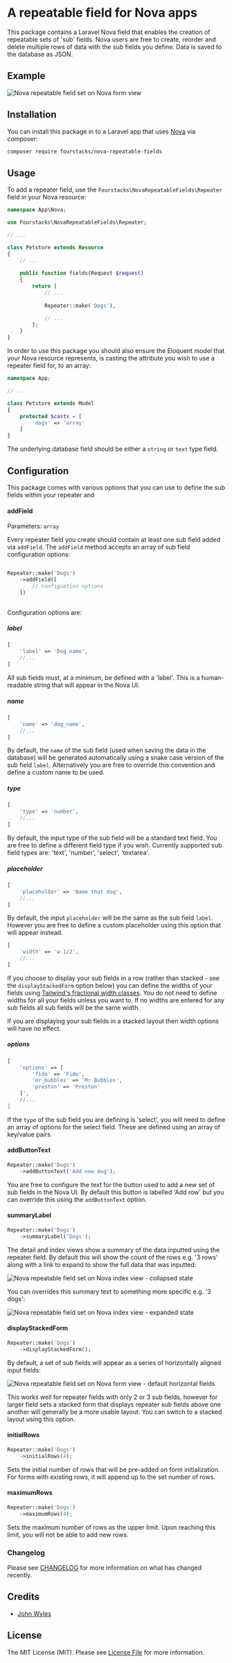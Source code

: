 # A repeatable field for Nova apps

This package contains a Laravel Nova field that enables the creation of repeatable sets of 'sub' fields.  Nova users are free to create, reorder and delete multiple rows of data with the sub fields you define.  Data is saved to the database as JSON.

## Example

![Nova repeatable field set on Nova form view](https://raw.githubusercontent.com/fourstacks/nova-repeatable-fields/master/repeatable-fields.gif)


## Installation

You can install this package in to a Laravel app that uses [Nova](https://nova.laravel.com) via composer:

```bash
composer require fourstacks/nova-repeatable-fields
```
    

## Usage

To add a repeater field, use the `Fourstacks\NovaRepeatableFields\Repeater` field in your Nova resource:

```php
namespace App\Nova;

use Fourstacks\NovaRepeatableFields\Repeater;

// ...

class Petstore extends Resource
{
    // ...
    
    public function fields(Request $request)
    {
        return [
            // ...
            
            Repeater::make('Dogs'),

            // ...
        ];
    }
}
```
In order to use this package you should also ensure the Eloquent model that your Nova resource represents, is casting the attribute you wish to use a repeater field for, to an array:

```php
namespace App;

// ...

class Petstore extends Model
{
    protected $casts = [
        'dogs' => 'array'
    ]
}
```

The underlying database field should be either a `string` or `text` type field.


## Configuration

This package comes with various options that you can use to define the sub fields within your repeater and 


#### addField

Parameters: `array`

Every repeater field you create should contain at least one sub field added via `addField`.  The `addField` method accepts an array of sub field configuration options:

```php

Repeater::make('Dogs')
    ->addField([
        // configuation options
    ])
         
```

Configuration options are:

##### label

```php
[ 
    'label' => 'Dog name',
    //...
]
```

All sub fields must, at a minimum, be defined with a 'label'.  This is a human-readable string that will appear in the Nova UI.

##### name

```php
[ 
    'name' => 'dog_name',
    //...
]
```

By default, the `name` of the sub field (used when saving the data in the database) will be generated automatically using a snake case version of the sub field `label`.  Alternatively you are free to override this convention and define a custom name to be used.

##### type

```php
[ 
    'type' => 'number',
    //...
]
```

By default, the input type of the sub field will be a standard text field.  You are free to define a different field type if you wish.  Currently supported sub field types are: 'text', 'number', 'select', 'textarea'.

##### placeholder

```php
[ 
    'placeholder' => 'Name that dog',
    //...
]
```

By default, the input `placeholder` will be the same as the sub field `label`.  However you are free to define a custom placeholder using this option that will appear instead.

```php
[ 
    'width' => 'w-1/2',
    //...
]
```

If you choose to display your sub fields in a row (rather than stacked - see the `displayStackedForm` option below) you can define the widths of your fields using [Tailwind's fractional width classes](https://tailwindcss.com/docs/width/#app). You do not need to define widths for all your fields unless you want to. If no widths are entered for any sub fields all sub fields will be the same width.

If you are displaying your sub fields in a stacked layout then width options will have no effect.

##### options

```php
[ 
    'options' => [
        'fido' => 'Fido',
        'mr_bubbles' => 'Mr Bubbles',
        'preston' => 'Preston'
    ]',
    //...
]
```

If the `type` of the sub field you are defining is 'select', you will need to define an array of options for the select field.  These are defined using an array of key/value pairs.


#### addButtonText

```php
Repeater::make('Dogs')
    ->addButtonText('Add new dog');
```

You are free to configure the text for the button used to add a new set of sub fields in the Nova UI.  By default this button is labelled 'Add row' but you can override this using the `addButtonText` option.


#### summaryLabel

```php
Repeater::make('Dogs')
    ->summaryLabel('Dogs');
```

The detail and index views show a summary of the data inputted using the repeater field.  By default this will show the count of the rows e.g. '3 rows' along with a link to expand to show the full data that was inputted:

![Nova repeatable field set on Nova index view - collapsed state](https://raw.githubusercontent.com/fourstacks/nova-repeatable-fields/master/screenshot-index-collapsed.png)
  
 You can overrides this summary text to something more specific  e.g. '3 dogs':
 
 ![Nova repeatable field set on Nova index view - expanded state](https://raw.githubusercontent.com/fourstacks/nova-repeatable-fields/master/screenshot-index-expanded.png)


#### displayStackedForm

```php
Repeater::make('Dogs')
    ->displayStackedForm();
```

By default, a set of sub fields will appear as a series of  horizontally aligned input fields:  

 ![Nova repeatable field set on Nova form view - default horizontal fields](https://raw.githubusercontent.com/fourstacks/nova-repeatable-fields/master/screenshot-horizontal-form.png)

This works well for repeater fields with only 2 or 3 sub fields, however for larger field sets a stacked form that displays repeater sub fields above one another will generally be a more usable layout.  You can switch to a stacked layout using this option.


#### initialRows

```php
Repeater::make('Dogs')
    ->initialRows(4);
```


Sets the initial number of rows that will be pre-added on form initialization. For forms with existing rows, it will append up to the set number of rows.


#### maximumRows

```php
Repeater::make('Dogs')
    ->maximumRows(4);
```


Sets the maximum number of rows as the upper limit. Upon reaching this limit, you will not be able to add new rows.


### Changelog

Please see [CHANGELOG](CHANGELOG.md) for more information on what has changed recently.


## Credits

- [John Wyles](https://github.com/fourstacks)

## License

The MIT License (MIT). Please see [License File](LICENSE.md) for more information.
